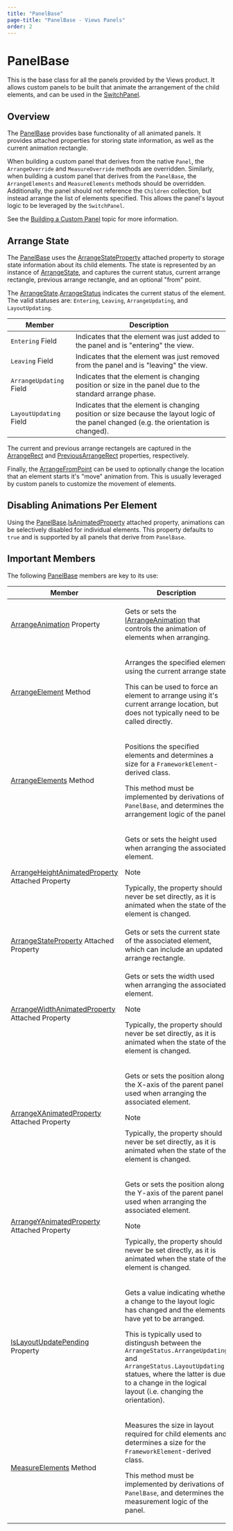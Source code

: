 ```yaml
---
title: "PanelBase"
page-title: "PanelBase - Views Panels"
order: 2
---
```

# PanelBase

This is the base class for all the panels provided by the Views product. It allows custom panels to be built that animate the arrangement of the child elements, and can be used in the [SwitchPanel](xref:@ActiproUIRoot.Controls.Views.SwitchPanel).

## Overview

The [PanelBase](xref:@ActiproUIRoot.Controls.Views.Primitives.PanelBase) provides base functionality of all animated panels. It provides attached properties for storing state information, as well as the current animation rectangle.

When building a custom panel that derives from the native `Panel`, the `ArrangeOverride` and `MeasureOverride` methods are overridden.  Similarly, when building a custom panel that derives from the `PanelBase`, the `ArrangeElements` and `MeasureElements` methods should be overridden. Additionally, the panel should not reference the `Children` collection, but instead arrange the list of elements specified. This allows the panel's layout logic to be leveraged by the `SwitchPanel`.

See the [Building a Custom Panel](building-a-custom-panel.md) topic for more information.

## Arrange State

The [PanelBase](xref:@ActiproUIRoot.Controls.Views.Primitives.PanelBase) uses the [ArrangeStateProperty](xref:@ActiproUIRoot.Controls.Views.Primitives.PanelBase.ArrangeStateProperty) attached property to storage state information about its child elements.  The state is represented by an instance of [ArrangeState](xref:@ActiproUIRoot.Controls.Views.ArrangeState), and captures the current status, current arrange rectangle, previous arrange rectangle, and an optional "from" point.

The [ArrangeState](xref:@ActiproUIRoot.Controls.Views.ArrangeState).[ArrangeStatus](xref:@ActiproUIRoot.Controls.Views.ArrangeState.ArrangeStatus) indicates the current status of the element. The valid statuses are: `Entering`, `Leaving`, `ArrangeUpdating`, and `LayoutUpdating`.

| Member | Description |
|-----|-----|
| `Entering` Field | Indicates that the element was just added to the panel and is "entering" the view. |
| `Leaving` Field | Indicates that the element was just removed from the panel and is "leaving" the view. |
| `ArrangeUpdating` Field | Indicates that the element is changing position or size in the panel due to the standard arrange phase. |
| `LayoutUpdating` Field | Indicates that the element is changing position or size because the layout logic of the panel changed (e.g. the orientation is changed). |

The current and previous arrange rectangels are captured in the [ArrangeRect](xref:@ActiproUIRoot.Controls.Views.ArrangeState.ArrangeRect) and [PreviousArrangeRect](xref:@ActiproUIRoot.Controls.Views.ArrangeState.PreviousArrangeRect) properties, respectively.

Finally, the [ArrangeFromPoint](xref:@ActiproUIRoot.Controls.Views.ArrangeState.ArrangeFromPoint) can be used to optionally change the location that an element starts it's "move" animation from. This is usually leveraged by custom panels to customize the movement of elements.

## Disabling Animations Per Element

Using the [PanelBase](xref:@ActiproUIRoot.Controls.Views.Primitives.PanelBase).[IsAnimatedProperty](xref:@ActiproUIRoot.Controls.Views.Primitives.PanelBase.IsAnimatedProperty) attached property, animations can be selectively disabled for individual elements.  This property defaults to `true` and is supported by all panels that derive from `PanelBase`.

## Important Members

The following [PanelBase](xref:@ActiproUIRoot.Controls.Views.Primitives.PanelBase) members are key to its use:

<table>
<thead>

<tr>
<th>Member</th>
<th>Description</th>
</tr>

</thead>
<tbody>

<tr>
<td>

[ArrangeAnimation](xref:@ActiproUIRoot.Controls.Views.Primitives.PanelBase.ArrangeAnimation) Property

</td>
<td>

Gets or sets the [IArrangeAnimation](xref:@ActiproUIRoot.Controls.Views.IArrangeAnimation) that controls the animation of elements when arranging.

</td>
</tr>

<tr>
<td>

[ArrangeElement](xref:@ActiproUIRoot.Controls.Views.Primitives.PanelBase.ArrangeElement*) Method

</td>
<td>

Arranges the specified element using the current arrange state.

This can be used to force an element to arrange using it's current arrange location, but does not typically need to be called directly.

</td>
</tr>

<tr>
<td>

[ArrangeElements](xref:@ActiproUIRoot.Controls.Views.Primitives.PanelBase.ArrangeElements*) Method

</td>
<td>

Positions the specified elements and determines a size for a `FrameworkElement`-derived class.

This method must be implemented by derivations of `PanelBase`, and determines the arrangement logic of the panel.

</td>
</tr>

<tr>
<td>

[ArrangeHeightAnimatedProperty](xref:@ActiproUIRoot.Controls.Views.Primitives.PanelBase.ArrangeHeightAnimatedProperty) Attached Property

</td>
<td>

Gets or sets the height used when arranging the associated element.

> [!NOTE]
> Typically, the property should never be set directly, as it is animated when the state of the element is changed.

</td>
</tr>

<tr>
<td>

[ArrangeStateProperty](xref:@ActiproUIRoot.Controls.Views.Primitives.PanelBase.ArrangeStateProperty) Attached Property

</td>
<td>Gets or sets the current state of the associated element, which can include an updated arrange rectangle.</td>
</tr>

<tr>
<td>

[ArrangeWidthAnimatedProperty](xref:@ActiproUIRoot.Controls.Views.Primitives.PanelBase.ArrangeWidthAnimatedProperty) Attached Property

</td>
<td>

Gets or sets the width used when arranging the associated element.

> [!NOTE]
> Typically, the property should never be set directly, as it is animated when the state of the element is changed.

</td>
</tr>

<tr>
<td>

[ArrangeXAnimatedProperty](xref:@ActiproUIRoot.Controls.Views.Primitives.PanelBase.ArrangeXAnimatedProperty) Attached Property

</td>
<td>

Gets or sets the position along the X-axis of the parent panel used when arranging the associated element.

> [!NOTE]
> Typically, the property should never be set directly, as it is animated when the state of the element is changed.

</td>
</tr>

<tr>
<td>

[ArrangeYAnimatedProperty](xref:@ActiproUIRoot.Controls.Views.Primitives.PanelBase.ArrangeYAnimatedProperty) Attached Property

</td>
<td>

Gets or sets the position along the Y-axis of the parent panel used when arranging the associated element.

> [!NOTE]
> Typically, the property should never be set directly, as it is animated when the state of the element is changed.

</td>
</tr>

<tr>
<td>

[IsLayoutUpdatePending](xref:@ActiproUIRoot.Controls.Views.Primitives.PanelBase.IsLayoutUpdatePending) Property

</td>
<td>

Gets a value indicating whether a change to the layout logic has changed and the elements have yet to be arranged.

This is typically used to distingush between the `ArrangeStatus.ArrangeUpdating` and `ArrangeStatus.LayoutUpdating` statues, where the latter is due to a change in the logical layout (i.e. changing the orientation).

</td>
</tr>

<tr>
<td>

[MeasureElements](xref:@ActiproUIRoot.Controls.Views.Primitives.PanelBase.MeasureElements*) Method

</td>
<td>

Measures the size in layout required for child elements and determines a size for the `FrameworkElement`-derived class.

This method must be implemented by derivations of `PanelBase`, and determines the measurement logic of the panel.

</td>
</tr>

</tbody>
</table>
